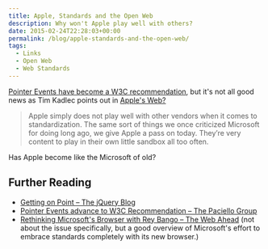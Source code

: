 ```yaml
---
title: Apple, Standards and the Open Web
description: Why won't Apple play well with others?
date: 2015-02-24T22:28:03+00:00
permalink: /blog/apple-standards-and-the-open-web/
tags:
  - Links
  - Open Web
  - Web Standards
---
```


[Pointer Events have become a W3C recommendation](http://www.w3.org/blog/news/archives/4430?pk_campaign=feed&pk_kwd=pointer-events-is-a-w3c-recommendation), but it's not all good news as Tim Kadlec points out in [Apple's Web?](http://www.timkadlec.com/2015/02/apples-web/)

> Apple simply does not play well with other vendors when it comes to standardization. The same sort of things we once criticized Microsoft for doing long ago, we give Apple a pass on today. They’re very content to play in their own little sandbox all too often.

Has Apple become like the Microsoft of old?

## Further Reading

  * [Getting on Point – The jQuery Blog](http://blog.jquery.com/2015/02/24/getting-on-point/)
  * [Pointer Events advance to W3C Recommendation – The Paciello Group](http://www.paciellogroup.com/blog/2015/02/pointer-events-advance-to-w3c-recommendation/)
  * [Rethinking Microsoft's Browser with Rey Bango – The Web Ahead](http://thewebahead.net/94) (not about the issue specifically, but a good overview of Microsoft's effort to embrace standards completely with its new browser.)